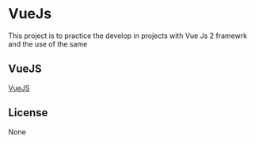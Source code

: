 # VueJs

This project is to practice the develop in projects with Vue Js 2 framewrk and the use of the same

## VueJS
[VueJS](https://vuejs.org/v2/guide/installation.html)

## License
None